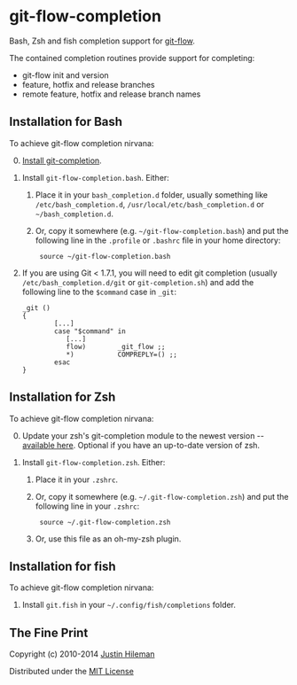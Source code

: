 git-flow-completion
===================

Bash, Zsh and fish completion support for [git-flow](http://github.com/nvie/gitflow).

The contained completion routines provide support for completing:

 * git-flow init and version
 * feature, hotfix and release branches
 * remote feature, hotfix and release branch names


Installation for Bash
---------------------

To achieve git-flow completion nirvana:

 0. [Install git-completion](http://github.com/bobthecow/git-flow-completion/wiki/Install-Bash-git-completion).

 1. Install `git-flow-completion.bash`. Either:

    1. Place it in your `bash_completion.d` folder, usually something like `/etc/bash_completion.d`,
       `/usr/local/etc/bash_completion.d` or `~/bash_completion.d`.

    2. Or, copy it somewhere (e.g. `~/git-flow-completion.bash`) and put the following line in the `.profile` or
       `.bashrc` file in your home directory:

            source ~/git-flow-completion.bash

 2. If you are using Git < 1.7.1, you will need to edit git completion (usually `/etc/bash_completion.d/git` or
    `git-completion.sh`) and add the following line to the `$command` case in `_git`:

        _git ()
        {
                [...]
                case "$command" in
                   [...]
                   flow)        _git_flow ;;		
                   *)           COMPREPLY=() ;;
                esac
        }


Installation for Zsh
--------------------

To achieve git-flow completion nirvana:

 0. Update your zsh's git-completion module to the newest version --
    [available here](http://sourceforge.net/p/zsh/code/ci/master/tree/Completion/Unix/Command/_git). Optional if you have an up-to-date version of zsh.

 1. Install `git-flow-completion.zsh`. Either:

    1. Place it in your `.zshrc`.

    2. Or, copy it somewhere (e.g. `~/.git-flow-completion.zsh`) and put the following line in
       your `.zshrc`:

            source ~/.git-flow-completion.zsh

    3. Or, use this file as an oh-my-zsh plugin.


Installation for fish
---------------------

To achieve git-flow completion nirvana:

 1. Install `git.fish` in your `~/.config/fish/completions` folder.


The Fine Print
--------------

Copyright (c) 2010-2014 [Justin Hileman](http://justinhileman.com)

Distributed under the [MIT License](http://creativecommons.org/licenses/MIT/)
